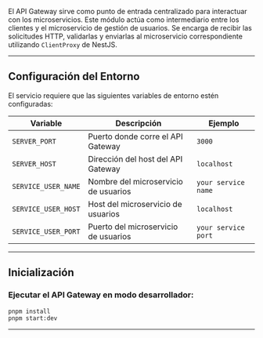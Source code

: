 El API Gateway sirve como punto de entrada centralizado para interactuar con los microservicios. Este módulo actúa como intermediario entre los clientes y el microservicio de gestión de usuarios. Se encarga de recibir las solicitudes HTTP, validarlas y enviarlas al microservicio correspondiente utilizando `ClientProxy` de NestJS.

---

## Configuración del Entorno

El servicio requiere que las siguientes variables de entorno estén configuradas:

| Variable | Descripción | Ejemplo |
| --- | --- | --- |
| `SERVER_PORT` | Puerto donde corre el API Gateway | `3000` |
| `SERVER_HOST` | Dirección del host del API Gateway | `localhost` |
| `SERVICE_USER_NAME` | Nombre del microservicio de usuarios | `your service name` |
| `SERVICE_USER_HOST` | Host del microservicio de usuarios | `localhost` |
| `SERVICE_USER_PORT` | Puerto del microservicio de usuarios | `your service port` |

---

## Inicialización

### Ejecutar el API Gateway en modo desarrollador:

```bash
pnpm install
pnpm start:dev
```

---
